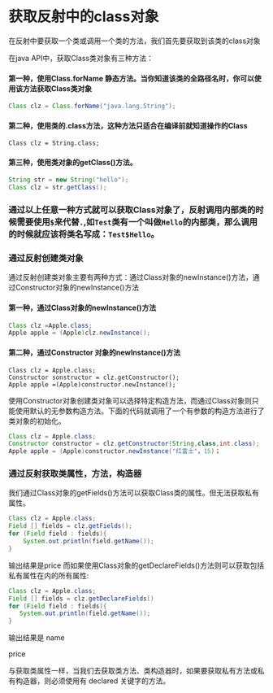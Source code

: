 # 获取反射中的class对象

在反射中要获取一个类或调用一个类的方法，我们首先要获取到该类的class对象

在java API中，获取Class类对象有三种方法：

#### 第一种，使用Class.forName 静态方法。当你知道该类的全路径名时，你可以使用该方法获取Class类对象

```java
Class clz = Class.forName("java.lang.String");
```
#### 第二种，使用类的.class方法，这种方法只适合在编译前就知道操作的Class

```plain
Class clz = String.class;
```
#### 第三种，使用类对象的getClass()方法。

```java
String str = new String("hello");
Class clz = str.getClass();
```
### 通过以上任意一种方式就可以获取Class对象了，反射调用内部类的时候需要使用`$`来代替`.`,如`Test`类有一个叫做`Hello`的内部类，那么调用的时候就应该将类名写成：`Test$Hello`。

### 通过反射创建类对象

通过反射创建类对象主要有两种方式：通过Class对象的newInstance()方法，通过Constructor对象的newInstance()方法

#### 第一种，通过Class对象的newInstance()方法

```java
Class clz =Apple.class;
Apple apple = (Apple)clz.newInstance();
```
#### 第二种，通过Constructor 对象的newInstance()方法

```plain
Class clz = Apple.class;
Constructor sonstructor = clz.getConstructor();
Apple apple =(Apple)constructor.newInstance();
```
使用Constructor对象创建类对象可以选择特定构造方法，而通过Class对象则只能使用默认的无参数构造方法。下面的代码就调用了一个有参数的构造方法进行了类对象的初始化。
```java
Class clz = Apple.class;
Constructor constructor = clz.getConstructor(String,class,int.class);
Apple apple = (Apple)constructor.newInstance("红富士"，15)；
```
### 通过反射获取类属性，方法，构造器

我们通过Class对象的getFields()方法可以获取Class类的属性。但无法获取私有属性。

```java
Class clz = Apple.class;
Field [] fields = clz.getFields();
for (Field field : fields){
    System.out.println(field.getName());
}
```
输出结果是price
而如果使用Class对象的getDeclareFields()方法则可以获取包括私有属性在内的所有属性:

```java
Class clz = Apple.class;
Field [] fields = clz.getDeclareFields()
for (Field field : fields){
   System.out.println(field.getName());
}
```
输出结果是
name

price

与获取类属性一样，当我们去获取类方法、类构造器时，如果要获取私有方法或私有构造器，则必须使用有 declared 关键字的方法。

